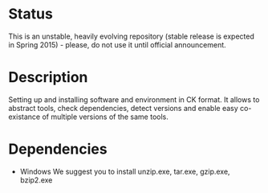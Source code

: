 Status
======
This is an unstable, heavily evolving repository 
(stable release is expected in Spring 2015) - 
please, do not use it until official announcement.

Description
===========
Setting up and installing software and environment
in CK format. It allows to abstract tools, check dependencies,
detect versions and enable easy co-existance of multiple versions
of the same tools.

Dependencies
============
* Windows
We suggest you to install unzip.exe, tar.exe, gzip.exe, bzip2.exe



